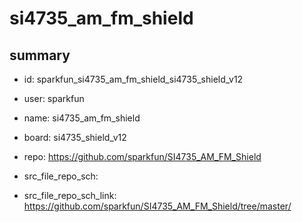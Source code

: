 # si4735_am_fm_shield
 
## summary 
* id: sparkfun_si4735_am_fm_shield_si4735_shield_v12
* user: sparkfun
* name: si4735_am_fm_shield
* board: si4735_shield_v12
* repo: https://github.com/sparkfun/SI4735_AM_FM_Shield



* src_file_repo_sch: 
* src_file_repo_sch_link: https://github.com/sparkfun/SI4735_AM_FM_Shield/tree/master/




